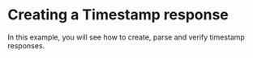 # Creating a Timestamp response

In this example, you will see how to create, parse and verify timestamp responses. 

